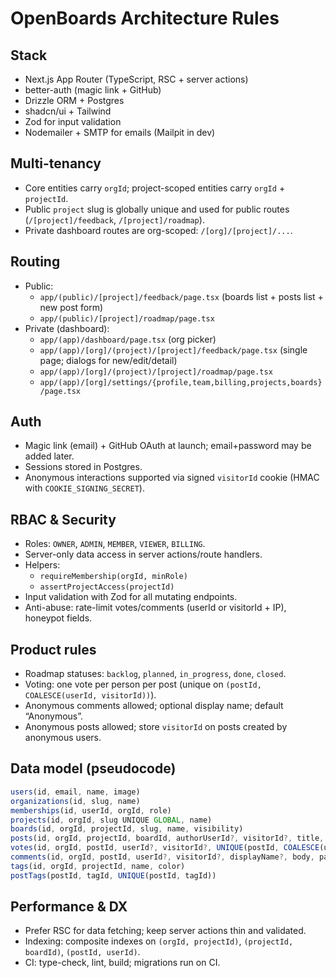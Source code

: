 # OpenBoards Architecture Rules

## Stack

- Next.js App Router (TypeScript, RSC + server actions)
- better-auth (magic link + GitHub)
- Drizzle ORM + Postgres
- shadcn/ui + Tailwind
- Zod for input validation
- Nodemailer + SMTP for emails (Mailpit in dev)

## Multi-tenancy

- Core entities carry `orgId`; project-scoped entities carry `orgId` + `projectId`.
- Public `project` slug is globally unique and used for public routes (`/[project]/feedback`, `/[project]/roadmap`).
- Private dashboard routes are org-scoped: `/[org]/[project]/...`.

## Routing

- Public:
  - `app/(public)/[project]/feedback/page.tsx` (boards list + posts list + new post form)
  - `app/(public)/[project]/roadmap/page.tsx`
- Private (dashboard):
  - `app/(app)/dashboard/page.tsx` (org picker)
  - `app/(app)/[org]/(project)/[project]/feedback/page.tsx` (single page; dialogs for new/edit/detail)
  - `app/(app)/[org]/(project)/[project]/roadmap/page.tsx`
  - `app/(app)/[org]/settings/{profile,team,billing,projects,boards}/page.tsx`

## Auth

- Magic link (email) + GitHub OAuth at launch; email+password may be added later.
- Sessions stored in Postgres.
- Anonymous interactions supported via signed `visitorId` cookie (HMAC with `COOKIE_SIGNING_SECRET`).

## RBAC & Security

- Roles: `OWNER`, `ADMIN`, `MEMBER`, `VIEWER`, `BILLING`.
- Server-only data access in server actions/route handlers.
- Helpers:
  - `requireMembership(orgId, minRole)`
  - `assertProjectAccess(projectId)`
- Input validation with Zod for all mutating endpoints.
- Anti-abuse: rate-limit votes/comments (userId or visitorId + IP), honeypot fields.

## Product rules

- Roadmap statuses: `backlog`, `planned`, `in_progress`, `done`, `closed`.
- Voting: one vote per person per post (unique on `(postId, COALESCE(userId, visitorId))`).
- Anonymous comments allowed; optional display name; default “Anonymous”.
- Anonymous posts allowed; store `visitorId` on posts created by anonymous users.

## Data model (pseudocode)

```ts
users(id, email, name, image)
organizations(id, slug, name)
memberships(id, userId, orgId, role)
projects(id, orgId, slug UNIQUE GLOBAL, name)
boards(id, orgId, projectId, slug, name, visibility)
posts(id, orgId, projectId, boardId, authorUserId?, visitorId?, title, body, status, priority)
votes(id, orgId, postId, userId?, visitorId?, UNIQUE(postId, COALESCE(userId, visitorId)))
comments(id, orgId, postId, userId?, visitorId?, displayName?, body, parentCommentId?, createdAt)
tags(id, orgId, projectId, name, color)
postTags(postId, tagId, UNIQUE(postId, tagId))
```

## Performance & DX

- Prefer RSC for data fetching; keep server actions thin and validated.
- Indexing: composite indexes on `(orgId, projectId)`, `(projectId, boardId)`, `(postId, userId)`.
- CI: type-check, lint, build; migrations run on CI.
